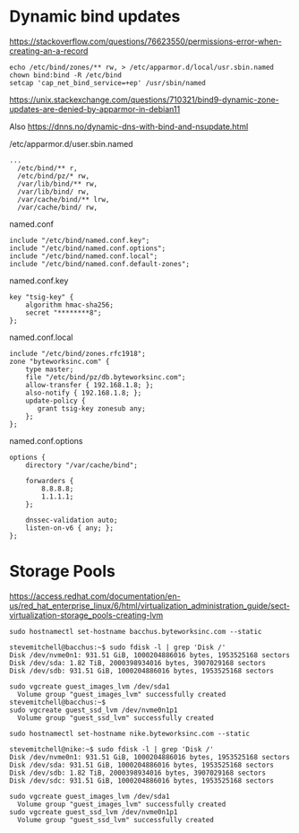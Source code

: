 # Dynamic bind updates

https://stackoverflow.com/questions/76623550/permissions-error-when-creating-an-a-record

```shell
echo /etc/bind/zones/** rw, > /etc/apparmor.d/local/usr.sbin.named
chown bind:bind -R /etc/bind
setcap 'cap_net_bind_service=+ep' /usr/sbin/named
```
https://unix.stackexchange.com/questions/710321/bind9-dynamic-zone-updates-are-denied-by-apparmor-in-debian11

Also https://dnns.no/dynamic-dns-with-bind-and-nsupdate.html

/etc/apparmor.d/user.sbin.named
```text
...
  /etc/bind/** r,
  /etc/bind/pz/* rw,
  /var/lib/bind/** rw,
  /var/lib/bind/ rw,
  /var/cache/bind/** lrw,
  /var/cache/bind/ rw,
```

named.conf
```text
include "/etc/bind/named.conf.key";
include "/etc/bind/named.conf.options";
include "/etc/bind/named.conf.local";
include "/etc/bind/named.conf.default-zones";
```

named.conf.key
```text
key "tsig-key" {
	algorithm hmac-sha256;
	secret "********8";
};
```

named.conf.local
```text
include "/etc/bind/zones.rfc1918";
zone "byteworksinc.com" {
    type master;
    file "/etc/bind/pz/db.byteworksinc.com";
    allow-transfer { 192.168.1.8; };
    also-notify { 192.168.1.8; };
    update-policy {
       grant tsig-key zonesub any;
    };
};
```

named.conf.options
```text
options {
	directory "/var/cache/bind";

	forwarders {
	 	8.8.8.8;
		1.1.1.1;
	};

	dnssec-validation auto;
	listen-on-v6 { any; };
};
```

# Storage Pools

https://access.redhat.com/documentation/en-us/red_hat_enterprise_linux/6/html/virtualization_administration_guide/sect-virtualization-storage_pools-creating-lvm

```shell
sudo hostnamectl set-hostname bacchus.byteworksinc.com --static

stevemitchell@bacchus:~$ sudo fdisk -l | grep 'Disk /'
Disk /dev/nvme0n1: 931.51 GiB, 1000204886016 bytes, 1953525168 sectors
Disk /dev/sda: 1.82 TiB, 2000398934016 bytes, 3907029168 sectors
Disk /dev/sdb: 931.51 GiB, 1000204886016 bytes, 1953525168 sectors

sudo vgcreate guest_images_lvm /dev/sda1
  Volume group "guest_images_lvm" successfully created
stevemitchell@bacchus:~$
sudo vgcreate guest_ssd_lvm /dev/nvme0n1p1
  Volume group "guest_ssd_lvm" successfully created
```
```shell
sudo hostnamectl set-hostname nike.byteworksinc.com --static

stevemitchell@nike:~$ sudo fdisk -l | grep 'Disk /'
Disk /dev/nvme0n1: 931.51 GiB, 1000204886016 bytes, 1953525168 sectors
Disk /dev/sda: 931.51 GiB, 1000204886016 bytes, 1953525168 sectors
Disk /dev/sdb: 1.82 TiB, 2000398934016 bytes, 3907029168 sectors
Disk /dev/sdc: 931.51 GiB, 1000204886016 bytes, 1953525168 sectors

sudo vgcreate guest_images_lvm /dev/sda1
  Volume group "guest_images_lvm" successfully created
sudo vgcreate guest_ssd_lvm /dev/nvme0n1p1
  Volume group "guest_ssd_lvm" successfully created


```
